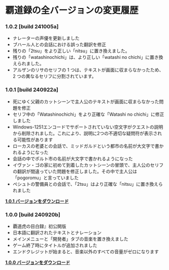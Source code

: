 # 覇道録の全バージョンの変更履歴

### 1.0.2 [build 241005a]

- ナレーターの声優を更新しました
- ブハール人との会話における誤った翻訳を修正
- 残りの「2tsu」をより正しい「nitsu」に置き換えました。
- 残りの「watashinochichi」は、より正しい「watashi no chichi」に置き換えられました。
- アルザンのリサのセリフの 1 つは、テキストが画面に収まらなかったため、2 つの異なるセリフに分割されています。

### 1.0.1 [build 240922a]

- 死にゆく父親のカットシーンで主人公のテキストが画面に収まらなかった問題を修正
- セリフ中の「Watashinochichi」をより正確な「Watashi no chichi」に修正しました
- Windows-1251エンコードでサポートされていない空文字がクエストの説明から削除されました。これにより、説明に2つの不適切な疑問符が表示される可能性があります
- ローカスの老婆との会話で、ミッドガルドという都市の名前が大文字で書かれるようになった
- 会話の中でポルト市の名前が大文字で書かれるようになった
- イヴァン・ゴの家に初めて到着したカットシーンの冒頭で、主人公のセリフの翻訳が間違っていた問題を修正しました。その中で主人公は「pogoromu」と言っていました
- ペシュトの警備員との会話で、「2tsu」はより正確な「nitsu」に置き換えられました

**[1.0.1 バージョンをダウンロード](https://github.com/stakanyash/Haadotorakku_no_Mokushiroku/releases/tag/1.0.1)**

### 1.0.0 [build 240920b]

- 覇道虎の目白録』初公開版
- 日本語に翻訳されたテキストとナレーション
- メインメニューと「開発者」タブの音楽を置き換えました
- ゲーム終了時にタイトルが追加されました
- エンドクレジットが始まると、音楽以外のすべての音量がゼロになります

**[1.0.0 バージョンをダウンロード](https://github.com/stakanyash/Haadotorakku_no_Mokushiroku/releases/tag/1.0)**